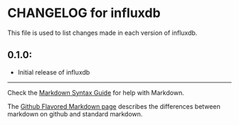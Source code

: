 # CHANGELOG for influxdb

This file is used to list changes made in each version of influxdb.

## 0.1.0:

* Initial release of influxdb

- - -
Check the [Markdown Syntax Guide](http://daringfireball.net/projects/markdown/syntax) for help with Markdown.

The [Github Flavored Markdown page](http://github.github.com/github-flavored-markdown/) describes the differences between markdown on github and standard markdown.
